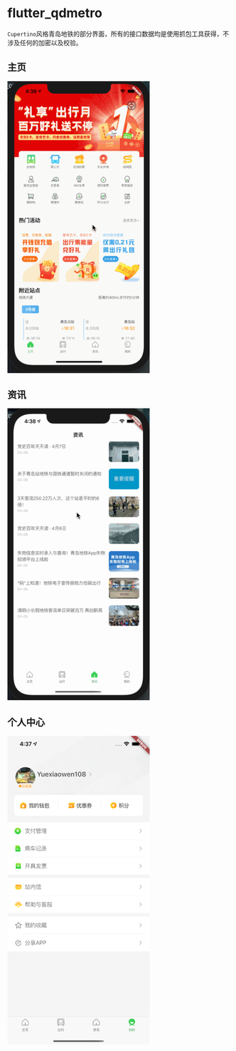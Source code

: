 # flutter_qdmetro

`Cupertino`风格青岛地铁的部分界面，所有的接口数据均是使用抓包工具获得，不涉及任何的加密以及校验。

## 主页
<img width="320" src="https://github.com/RITL/flutter_qdmetro/blob/master/previews/index.gif"></img>

## 资讯
<img width="320" src="https://github.com/RITL/flutter_qdmetro/blob/master/previews/news.gif"></img>

## 个人中心
<img width="320" src="https://github.com/RITL/flutter_qdmetro/blob/master/previews/mine.png"></img>

